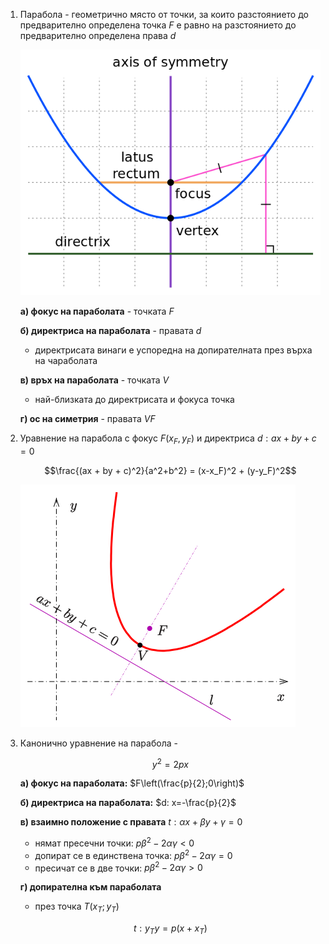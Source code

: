 1. Парабола - геометрично място от точки, за които разстоянието до предварително определена точка $F$ е равно на разстоянието до предварително определена права $d$
	
	![Парабола](Resources/Парабола.png)
	
	**а) фокус на параболата** - точката $F$
	
	**б) директриса на параболата** - правата $d$
	- директрисата винаги е успоредна на допирателната през върха на чараболата
	
	**в) връх на параболата** - точката $V$
	- най-близката до директрисата и фокуса точка
	
	**г) ос на симетрия** - правата $VF$

2. Уравнение на парабола с фокус $F(x_F, y_F)$ и директриса $d: ax + by + c = 0$
	
	$$\frac{(ax + by + c)^2}{a^2+b^2} = (x-x_F)^2 + (y-y_F)^2$$
	
	![Уравнение на парабола](Resources/Уравнение%20на%20парабола.png)

3. Канонично уравнение на парабола - 
	
	$$y^2 = 2px$$
	
	**а) фокус на параболата:** $F\left(\frac{p}{2};0\right)$
	
	**б) директриса на параболата:** $d: x=-\frac{p}{2}$
	
	**в) взаимно положение с правата** $t: \alpha x +\beta y + \gamma = 0$
	- нямат пресечни точки: $p\beta^2-2\alpha\gamma \lt 0$
	- допират се в единствена точка: $p\beta^2-2\alpha\gamma =0$
	- пресичат се в две точки: $p\beta^2-2\alpha\gamma \gt 0$
	
	**г) допирателна към параболата**
	- през точка $T(x_T; y_T)$
	
	$$t: y_Ty = p(x + x_T)$$